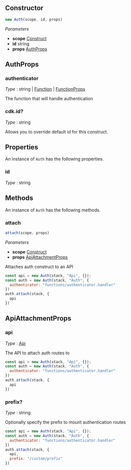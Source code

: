 <!--
!!!!!!!!!!!!!!!!!!!!!!!!!!!!!!!!!!!!!!!!!!!!!!!!!!!!!!!!!!!!!!!
!!                                                           !!
!!  This file has been automatically generated, do not edit  !!
!!                                                           !!
!!!!!!!!!!!!!!!!!!!!!!!!!!!!!!!!!!!!!!!!!!!!!!!!!!!!!!!!!!!!!!!
-->

## Constructor
```ts
new Auth(scope, id, props)
```
_Parameters_
- __scope__ <span class="mono">[Construct](https://docs.aws.amazon.com/cdk/api/v2/docs/constructs.Construct.html)</span>
- __id__ <span class="mono">string</span>
- __props__ <span class="mono">[AuthProps](#authprops)</span>
## AuthProps
### authenticator

_Type_ : <span class="mono">string</span><span class='mono'> | </span><span class="mono">[Function](Function#function)</span><span class='mono'> | </span><span class="mono">[FunctionProps](Function#functionprops)</span>

The function that will handle authentication

### cdk.id?

_Type_ : <span class="mono">string</span>

Allows you to override default id for this construct.

## Properties
An instance of `Auth` has the following properties.
### id

_Type_ : <span class="mono">string</span>

## Methods
An instance of `Auth` has the following methods.
### attach

```ts
attach(scope, props)
```
_Parameters_
- __scope__ <span class="mono">[Construct](https://docs.aws.amazon.com/cdk/api/v2/docs/constructs.Construct.html)</span>
- __props__ <span class="mono">[ApiAttachmentProps](#apiattachmentprops)</span>


Attaches auth construct to an API
```js
const api = new Auth(stack, "Api", {});
const auth = new Auth(stack, "Auth", {
  authenticator: "functions/authenticator.handler"
})
auth.attach(stack, {
  api
})
```
## ApiAttachmentProps
### api

_Type_ : <span class="mono">[Api](Api#api)</span>

The API to attach auth routes to
```js
const api = new Auth(stack, "Api", {});
const auth = new Auth(stack, "Auth", {
  authenticator: "functions/authenticator.handler"
})
auth.attach(stack, {
  api
})
```
### prefix?

_Type_ : <span class="mono">string</span>

Optionally specify the prefix to mount authentication routes
```js
const api = new Auth(stack, "Api", {});
const auth = new Auth(stack, "Auth", {
  authenticator: "functions/authenticator.handler"
})
auth.attach(stack, {
  api,
  prefix: "/custom/prefix"
})
```